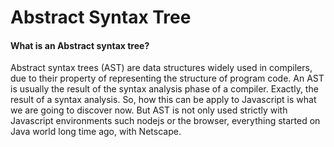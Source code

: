 # Abstract Syntax Tree

#### What is an Abstract syntax tree?

Abstract syntax trees (AST) are data structures widely used in compilers, due to their property of representing the structure of program code. An AST is usually the result of the syntax analysis phase of a compiler.
Exactly, the result of a syntax analysis. So, how this can be apply to Javascript is what we are going to discover now. But AST is not only used strictly with Javascript environments such nodejs or the browser, everything started on Java world long time ago, with Netscape.

